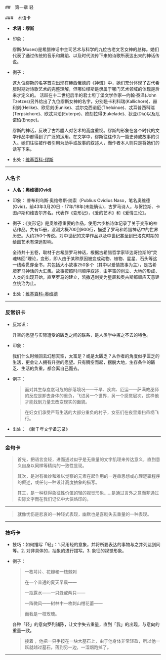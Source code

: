 ##　第一章 轻



###　术语卡

* **术语：缪斯**

* 印象：

  缪斯(Muses)是希腊神话中主司艺术与科学的九位古老文艺女神的总称。她们代表了通过传统的音乐和舞蹈、以及时代流传下来的诗歌所表达出来的神话传说。

* 例子：

  这九位缪斯的名字首次出现在赫西俄德的《神谱》中，她们充分体现了古代希腊时期对诗歌艺术的完整理解，但哪位缪斯是隶属于哪门艺术领域的体现是后来才定义的。 活跃在十二世纪后半的君士坦丁堡文学作家—约翰·泰泽(John Tzetzes)另外给出了九位缪斯女神的名字，分别是卡利科瑞(Kallichore)、赫利刻(Helike)、欧尼刻(Eunike)、忒尔克西诺厄(Thelxinoe)、忒耳普西科瑞(Terpsichore)、欧忒耳珀(Euterpe)、欧刻拉得(Eukelade)、狄亚(Dia)以及厄诺珀(Enope)。

  缪斯的神话，反映了古希腊人对艺术的高度重视。缪斯的形象在各个时代的文学作品中都得到了广泛的运用。在文学中，缪斯往往作为一篇史诗或故事的引入。她们往往被作者引用为助手或故事的叙述人，而作者本人则只是将她们的话写下来。

* 出处：[维基百科-缪斯](https://zh.wikipedia.org/wiki/缪斯)


---

### 人名卡

* **人名：奥维德(Ovid)**

* 印象： 普布利乌斯·奥维修斯·纳索（Publius Ovidius Naso，笔名奥维德(Ovid)，前43年3月20日 - 17年/18年(未能确认)，古罗马诗人，与贺拉斯、卡图卢斯和维吉尔齐名。代表作《变形记》，《爱的艺术》和《爱情三论》。

* 例子：《变形记》是奥维德重要的作品，使用六步格诗体记录了关于变形的神话作品。共有15册，没测大概700到900行，描述了罗马和希腊神话中的世界历史。大约250个传说。对中世纪的文学作品以及中世纪甚至到巴洛克时期的绘画艺术有深远影响。

  全诗共十五卷，取材于古希腊罗马神话，根据古希腊哲学家毕达哥拉斯的“灵魂转回”理论，变形，即人由于某种原因被变成动物、植物、星星、石头等这一线索贯穿全书，共包括大小故事250多个（其中以爱情故事为主），是古希腊罗马神话的大汇集。故事按照时间顺序叙述，由宇宙的创立、大地的形成、人类的出现开始，直至罗马的建立，凯撒遇刺变为星辰和奥古斯都顺应天意建立统治为止。

* 出处：[维基百科-奥维德](https://zh.wikipedia.org/wiki/%E5%A5%A7%E7%B6%AD%E5%BE%B7)


---

### 反常识卡

* 反常识：

  升空的愿望与实际遭受的匮乏之间的联系，是人类学中挥之不去的特色。

* 印象： 

  我们什么时候回去幻想天空，太富足？或是太匮乏？从作者的角度似乎匮乏的生活，更会让人拥有升空的愿望。只有腾空而起，摆脱大地，生存条件的匮乏、生活的负重，都会离自己而去。

* 例子： 

  >  面对其生存岌岌可危的部落境况——干旱、疾病、厄运——萨满教巫师的反应是卸去身体的重负，飞进另一个世界，另一个感觉层次，这样他才能找到力量去改变现实的面貌。

  > 在妇女们承受严苛生活的大部分重负的村子，女巫们在夜里乘扫帚柄飞行。

* 出处： 《新千年文学备忘录》




---

### 金句卡

> 首先，把语言变轻，进而通过似乎是无重量的文字肌理来传达意义，直到意义自身以同样等精纯的一致性显现。
>
> 其次，是对有微妙和难以觉察的元素在起作用的一连串思想或心理逻辑程序的叙述，或任何一种设计高度抽象的描写。
>
> 其三，是一种获得象征性价值的轻的视觉形象……是通过言外之意而非通过实际文字而在我们记忆中大侠烙印的。

---

> 就像忧伤是悲哀的一种轻式表现，幽默也是喜剧失去重量的一种表现。

---

### 技巧卡

* 技巧：如何描写「轻」：1.采用轻的意象，并将所要表达的事物与之并列达到同等。2. 对非具体的，抽象的进行描写。3. 象征的视觉形象。

* 例子：

  > 一枚萼片、花瓣和一枝棘刺
  >
  > 在一个普通的夏天早晨——
  >
  > 一瓶露水——一只蜂或两只——
  >
  > 一阵微风——树林中一枚刺山柑花蕾——
  >
  > 而我是一枝玫瑰。

  各种「轻」的意向罗列铺陈，让文字失去重量，直到「我」的出现，与意向的重量一致。

  > 接着 ，他把一只手按在一块大墓石上，由于他身体非常轻盈，所以他一跃就越过墓石，落到另一边，一溜烟跑掉了。


---

